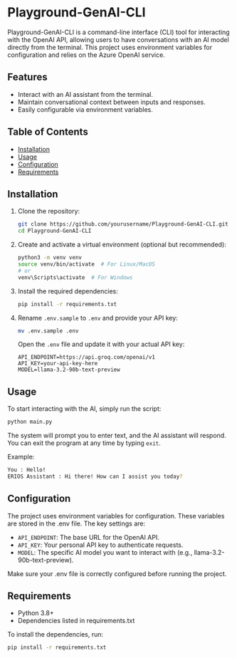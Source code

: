 # Playground-GenAI-CLI

Playground-GenAI-CLI is a command-line interface (CLI) tool for interacting with the OpenAI API, allowing users to have conversations with an AI model directly from the terminal. This project uses environment variables for configuration and relies on the Azure OpenAI service.

## Features
- Interact with an AI assistant from the terminal.
- Maintain conversational context between inputs and responses.
- Easily configurable via environment variables.

## Table of Contents
- [Installation](#installation)
- [Usage](#usage)
- [Configuration](#configuration)
- [Requirements](#requirements)

## Installation

1. Clone the repository:
    ```bash
    git clone https://github.com/yourusername/Playground-GenAI-CLI.git
    cd Playground-GenAI-CLI
    ```

2. Create and activate a virtual environment (optional but recommended):
    ```bash
    python3 -m venv venv
    source venv/bin/activate  # For Linux/MacOS
    # or
    venv\Scripts\activate  # For Windows
    ```

3. Install the required dependencies:
    ```bash
    pip install -r requirements.txt
    ```

4. Rename `.env.sample` to `.env` and provide your API key:
    ```bash
    mv .env.sample .env
    ```

    Open the `.env` file and update it with your actual API key:
    ```env
    API_ENDPOINT=https://api.groq.com/openai/v1
    API_KEY=your-api-key-here
    MODEL=llama-3.2-90b-text-preview
    ```

## Usage

To start interacting with the AI, simply run the script:

```bash
python main.py
```
The system will prompt you to enter text, and the AI assistant will respond. You can exit the program at any time by typing ``exit``.

Example:

```bash
You : Hello!
ERIOS Assistant : Hi there! How can I assist you today?
```

## Configuration

The project uses environment variables for configuration. These variables are stored in the .env file. The key settings are:

- `API_ENDPOINT`: The base URL for the OpenAI API.
- `API_KEY`: Your personal API key to authenticate requests.
- `MODEL`: The specific AI model you want to interact with (e.g., llama-3.2-90b-text-preview).

Make sure your .env file is correctly configured before running the project.

## Requirements

- Python 3.8+
- Dependencies listed in requirements.txt

To install the dependencies, run:
```bash
pip install -r requirements.txt
```